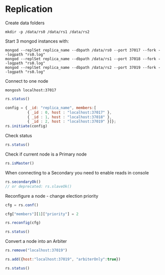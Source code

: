 
# Replication

Create data folders
```
mkdir -p /data/rs0 /data/rs1 /data/rs2
```

Start 3 mongod instances with:
```
mongod --replSet replica_name --dbpath /data/rs0 --port 37017 --fork --logpath "rs0.log"
mongod --replSet replica_name --dbpath /data/rs1 --port 37018 --fork --logpath "rs0.log"
mongod --replSet replica_name --dbpath /data/rs2 --port 37019 --fork --logpath "rs0.log"
```

Connect to one node
```
mongosh localhost:37017
```


```javascript
rs.status()
```


```javascript
config = { _id: "replica_name", members:[
          { _id : 0, host : "localhost:37017" },
          { _id : 1, host : "localhost:37018" },
          { _id : 2, host : "localhost:37019" }]};
rs.initiate(config)
```

Check status


```javascript
rs.status()
```

Check if current node is a Primary node


```javascript
rs.isMaster()
```

When connecting to a Secondary you need to enable reads in console


```javascript
rs.secondaryOk()
// or deprecated: rs.slaveOk()
```

Reconfigure a node - change election priority


```javascript
cfg = rs.conf()
```


```javascript
cfg["members"][1]["priority"] = 2
```


```javascript
rs.reconfig(cfg)
```


```javascript
rs.status()
```

Convert a node into an Arbiter


```javascript
rs.remove("localhost:37019")
```


```javascript
rs.add({host:"localhost:37019", "arbiterOnly":true})
```


```javascript
rs.status()
```
